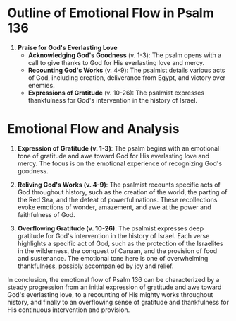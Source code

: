 # Outline of Emotional Flow in Psalm 136

1. **Praise for God's Everlasting Love**
    - **Acknowledging God's Goodness** (v. 1-3): The psalm opens with a call to give thanks to God for His everlasting love and mercy.
    - **Recounting God's Works** (v. 4-9): The psalmist details various acts of God, including creation, deliverance from Egypt, and victory over enemies.
    - **Expressions of Gratitude** (v. 10-26): The psalmist expresses thankfulness for God's intervention in the history of Israel.

# Emotional Flow and Analysis

1. **Expression of Gratitude (v. 1-3)**: The psalm begins with an emotional tone of gratitude and awe toward God for His everlasting love and mercy. The focus is on the emotional experience of recognizing God's goodness.

2. **Reliving God's Works (v. 4-9)**: The psalmist recounts specific acts of God throughout history, such as the creation of the world, the parting of the Red Sea, and the defeat of powerful nations. These recollections evoke emotions of wonder, amazement, and awe at the power and faithfulness of God.

3. **Overflowing Gratitude (v. 10-26)**: The psalmist expresses deep gratitude for God's intervention in the history of Israel. Each verse highlights a specific act of God, such as the protection of the Israelites in the wilderness, the conquest of Canaan, and the provision of food and sustenance. The emotional tone here is one of overwhelming thankfulness, possibly accompanied by joy and relief.

In conclusion, the emotional flow of Psalm 136 can be characterized by a steady progression from an initial expression of gratitude and awe toward God's everlasting love, to a recounting of His mighty works throughout history, and finally to an overflowing sense of gratitude and thankfulness for His continuous intervention and provision.